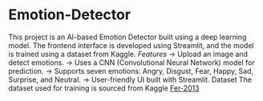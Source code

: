 # Emotion-Detector
This project is an AI-based Emotion Detector built using a deep learning model. The frontend interface is developed using Streamlit, and the model is trained using a dataset from Kaggle.
*Features*
-> Upload an image and detect emotions.
-> Uses a CNN (Convolutional Neural Network) model for prediction.
-> Supports seven emotions: Angry, Disgust, Fear, Happy, Sad, Surprise, and Neutral.
-> User-friendly UI built with Streamlit.
Dataset 
The dataset used for training is sourced from Kaggle [Fer-2013](https://www.kaggle.com/datasets/msambare/fer2013)
